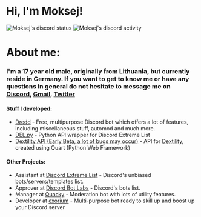# Hi, I'm Moksej!

![Moksej's discord status](https://img.shields.io/endpoint?label=status&url=https://dev.discordprofiles.me/api/badge/status/345457928972533773)
![Moksej's discord activity](https://img.shields.io/endpoint?label=playing&url=https://dev.discordprofiles.me/api/badge/playing/345457928972533773)

# About me:

### I'm a 17 year old male, originally from Lithuania, but currently reside in Germany. If you want to get to know me or have any questions in general do not hesitate to message me on [Discord](https://discord.com/users/345457928972533773), [Gmail](mailto:moksej@gmail.com), [Twitter](https://twitter.com/Moksej)

#### Stuff I developed:
- [Dredd](https://github.com/dredd-bot/Dredd) - Free, multipurpose Discord bot which offers a lot of features, including miscellaneous stuff, automod and much more.
- [DEL.py](https://github.com/discordextremelist/del.py) - Python API wrapper for Discord Extreme List
- [Dextility API (Early Beta, a lot of bugs may occur)](https://api.bots-that.work/) - API for [Dextility](https://github.com/dextility), created using Quart (Python Web Framework)

#### Other Projects:
- Assistant at [Discord Extreme List](https://discordextremelist.xyz/) - Discord's unbiased bots/servers/templates list.
- Approver at [Discord Bot Labs](https://bots.discordlabs.org/) - Discord's bots list.
- Manager at [Quacky](https://quacky.xyz/) - Moderation bot with lots of utility features.
- Developer at [exorium](https://bluewydev.github.io/Discord-bot-website-template/) - Multi-purpose bot ready to skill up and boost up your Discord server
